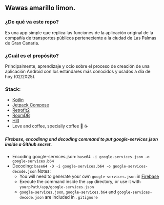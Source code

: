 ## Wawas amarillo limon.

### ¿De qué va este repo?
Es una app simple que replica las funciones de la aplicación original de la compañía de transportes públicos perteneciente a la ciudad de Las Palmas de Gran Canaria.

### ¿Cuál es el propósito?
Principalmente, aprendizaje y ocio sobre el proceso de creación de una aplicación Android con los estándares más conocidos y usados a día de hoy (02/2025).

### Stack:
- [Kotlin](https://kotlinlang.org/)
- [Jetpack Compose](https://developer.android.com/compose)
- [Retrofit2](https://square.github.io/retrofit/)
- [RoomDB](https://developer.android.com/training/data-storage/room)
- [Hilt](https://dagger.dev/hilt/)
- Love and coffee, specially coffee :yellow_heart: :coffee:


##### Firebase, encodinng and decoding command to put google-services.json inside a Github secret.
- Encoding google-services.json: `base64 -i google-services.json -o google-services.b64`
- Decoding: `base64 -D -i google-services.b64 -o google-services-decode.json`
  Notes:
    - You will need to generate your own `google-services.json` in [Firebase](https://firebase.google.com/)
    - Execute the command inside the `app` directory, or use it with `yourpPath/app/google-services.json`
    - `google-services.json`, `google-services.b64` and `google-services-decode.json` are included in `.gitignore`